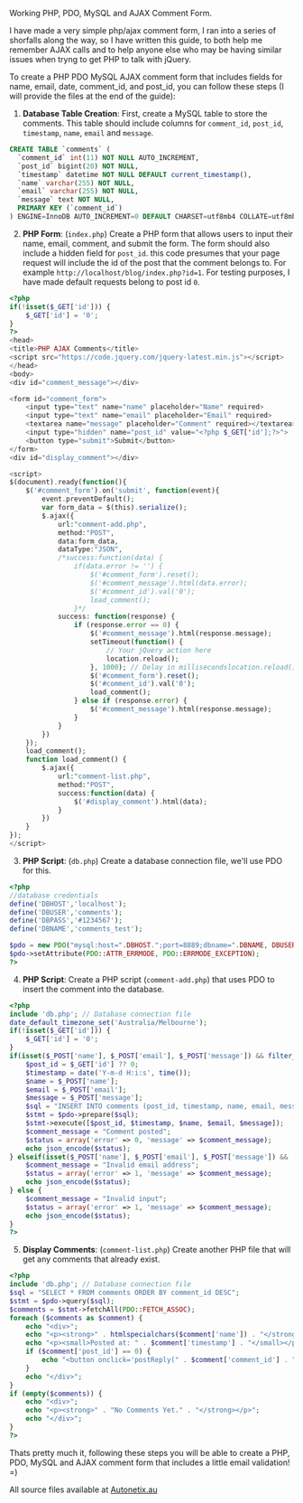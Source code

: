 Working PHP, PDO, MySQL and AJAX Comment Form.

I have made a very simple php/ajax comment form, I ran into a series of shorfalls along the way, so I have written this guide, to both help me remember AJAX calls and to help anyone else who may be having similar issues when tryng to get PHP to talk with jQuery.

To create a PHP PDO MySQL AJAX comment form that includes fields for name, email, date, comment_id, and post_id, you can follow these steps (I will provide the files at the end of the guide):

1. **Database Table Creation**: First, create a MySQL table to store the comments. This table should include columns for `comment_id`, `post_id`, `timestamp`, `name`, `email` and `message`.

```sql
CREATE TABLE `comments` (
  `comment_id` int(11) NOT NULL AUTO_INCREMENT,
  `post_id` bigint(20) NOT NULL,
  `timestamp` datetime NOT NULL DEFAULT current_timestamp(),
  `name` varchar(255) NOT NULL,
  `email` varchar(255) NOT NULL,
  `message` text NOT NULL,
  PRIMARY KEY (`comment_id`)
) ENGINE=InnoDB AUTO_INCREMENT=0 DEFAULT CHARSET=utf8mb4 COLLATE=utf8mb4_general_ci;
```

2. **PHP Form**: (`index.php`) Create a PHP form that allows users to input their name, email, comment, and submit the form. The form should also include a hidden field for `post_id`. this code presumes that your page request will include the id of the post that the comment belongs to. For example `http://localhost/blog/index.php?id=1`. For testing purposes, I have made default requests belong to post id `0`. 

```php
<?php
if(!isset($_GET['id'])) {
    $_GET['id'] = '0';
}
?>
<head>
<title>PHP AJAX Comments</title>
<script src="https://code.jquery.com/jquery-latest.min.js"></script>
</head>
<body>
<div id="comment_message"></div>

<form id="comment_form">
    <input type="text" name="name" placeholder="Name" required>
    <input type="text" name="email" placeholder="Email" required>
    <textarea name="message" placeholder="Comment" required></textarea>
    <input type="hidden" name="post_id" value="<?php $_GET['id'];?>">
    <button type="submit">Submit</button>
</form>
<div id="display_comment"></div>

<script>
$(document).ready(function(){
    $('#comment_form').on('submit', function(event){
        event.preventDefault();
        var form_data = $(this).serialize();
        $.ajax({
            url:"comment-add.php",
            method:"POST",
            data:form_data,
            dataType:"JSON",
            /*success:function(data) {
                if(data.error != '') {
                    $('#comment_form').reset();
                    $('#comment_message').html(data.error);
                    $('#comment_id').val('0');
                    load_comment();
                }*/
            success: function(response) {
                if (response.error == 0) {
                    $('#comment_message').html(response.message);
                    setTimeout(function() {
                        // Your jQuery action here
                        location.reload();
                    }, 1000); // Delay in millisecondslocation.reload();
                    $('#comment_form').reset();
                    $('#comment_id').val('0');
                    load_comment();
                } else if (response.error) {
                    $('#comment_message').html(response.message);
                }
            }
        })
    });
    load_comment();
    function load_comment() {
        $.ajax({
            url:"comment-list.php",
            method:"POST",
            success:function(data) {
                $('#display_comment').html(data);
            }
        })
    }
});
</script>
```

3. **PHP Script**: (`db.php`) Create a database connection file, we'll use PDO for this.
```php
<?php
//database credentials
define('DBHOST','localhost');
define('DBUSER','comments');
define('DBPASS','#1234567');
define('DBNAME','comments_test');

$pdo = new PDO("mysql:host=".DBHOST.";port=8889;dbname=".DBNAME, DBUSER, DBPASS);
$pdo->setAttribute(PDO::ATTR_ERRMODE, PDO::ERRMODE_EXCEPTION);
?>
```


4. **PHP Script**: Create a PHP script (`comment-add.php`) that uses PDO to insert the comment into the database.

```php
<?php
include 'db.php'; // Database connection file
date_default_timezone_set('Australia/Melbourne');
if(!isset($_GET['id'])) {
    $_GET['id'] = '0';
}
if(isset($_POST['name'], $_POST['email'], $_POST['message']) && filter_var($_POST['email'], FILTER_VALIDATE_EMAIL)) {
    $post_id = $_GET['id'] ?? 0;
    $timestamp = date('Y-m-d H:i:s', time());
    $name = $_POST['name'];
    $email = $_POST['email'];
    $message = $_POST['message'];
    $sql = "INSERT INTO comments (post_id, timestamp, name, email, message) VALUES (?, ?, ?, ?, ?)";
    $stmt = $pdo->prepare($sql);
    $stmt->execute([$post_id, $timestamp, $name, $email, $message]);
    $comment_message = "Comment posted";
    $status = array('error' => 0, 'message' => $comment_message);
    echo json_encode($status);
} elseif(isset($_POST['name'], $_POST['email'], $_POST['message']) && !filter_var($_POST['email'], FILTER_VALIDATE_EMAIL)) {
    $comment_message = "Invalid email address";
    $status = array('error' => 1, 'message' => $comment_message);
    echo json_encode($status);
} else {
    $comment_message = "Invalid input";
    $status = array('error' => 1, 'message' => $comment_message);
    echo json_encode($status);
}
?>
```

5. **Display Comments**: (`comment-list.php`) Create another PHP file that will get any comments that already exist.

```php
<?php
include 'db.php'; // Database connection file
$sql = "SELECT * FROM comments ORDER BY comment_id DESC";
$stmt = $pdo->query($sql);
$comments = $stmt->fetchAll(PDO::FETCH_ASSOC);
foreach ($comments as $comment) {
    echo "<div>";
    echo "<p><strong>" . htmlspecialchars($comment['name']) . "</strong>: " . htmlspecialchars($comment['message']) . "</p>";
    echo "<p><small>Posted at: " . $comment['timestamp'] . "</small></p>";
    if ($comment['post_id'] == 0) {
        echo "<button onclick='postReply(" . $comment['comment_id'] . ")'>Reply</button>";
    }
    echo "</div>";
}
if (empty($comments)) {
    echo "<div>";
    echo "<p><strong>" . "No Comments Yet." . "</strong></p>";
    echo "</div>";
}
?>
 ```

Thats pretty much it, following these steps you will be able to create a PHP, PDO, MySQL and AJAX comment form that includes a little email validation! =)

All source files available at [Autonetix.au](https://autonetix.au)
